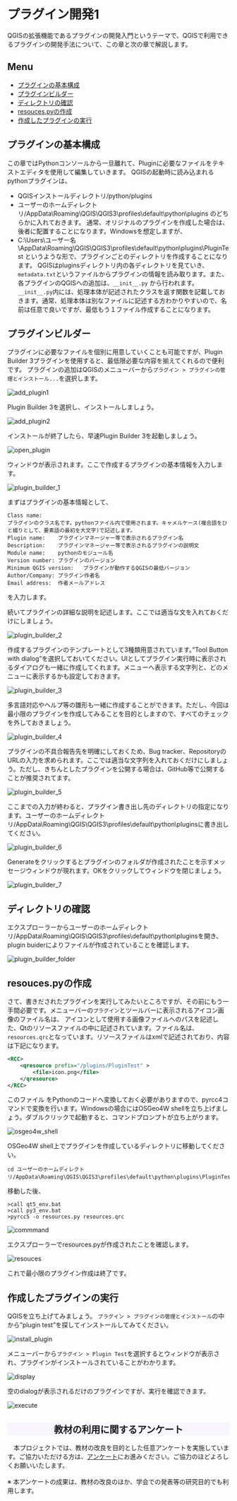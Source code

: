 # プラグイン開発1
QGISの拡張機能であるプラグインの開発入門というテーマで、QGISで利用できるプラグインの開発手法について、この章と次の章で解説します。

**Menu**
-----
- [プラグインの基本構成](#プラグインの基本構成)
- [プラグインビルダー](#プラグインビルダー)
- [ディレクトリの確認](#ディレクトリの確認)
- [resouces.pyの作成](#resouces.pyの作成)
- [作成したプラグインの実行](#作成したプラグインの実行)

## <a name="プラグインの基本構成"></a>プラグインの基本構成
この章ではPythonコンソールから一旦離れて、Pluginに必要なファイルをテキストエディタを使用して編集していきます。
QGISの起動時に読み込まれるpythonプラグインは、
- QGISインストールディレクトリ/python/plugins
- ユーザーのホームディレクトリ/AppData\Roaming\QGIS\QGIS3\profiles\default\python\plugins
のどちらかに入れておきます。
通常、オリジナルのプラグインを作成した場合は、後者に配置することになります。Windowsを想定しますが、
- C:\Users\ユーザー名\AppData\Roaming\QGIS\QGIS3\profiles\default\python\plugins\PluginTest
というような形で、プラグインごとのディレクトリを作成することになります。
QGISはpluginsディレクトリ内の各ディレクトリを見ていき、`metadata.txt`というファイルからプラグインの情報を読み取ります。また、各プラグインのQGISへの追加は、`__init__.py`
から行われます。`__init__.py`内には、処理本体が記述されたクラスを返す関数を記載しておきます。通常、処理本体は別なファイルに記述する方わかりやすいので、名前は任意で良いですが、最低もう１ファイル作成することになります。

## <a name="プラグインビルダー"></a>プラグインビルダー
プラグインに必要なファイルを個別に用意していくことも可能ですが、Plugin Builder 3プラグインを使用すると、最低限必要な内容を揃えてくれるので便利です。
プラグインの追加はQGISのメニューバーから`プラグイン > プラグインの管理とインストール...`を選択します。

![add_plugin1](./pic/10pic-1.png)

Plugin Builder 3を選択し、インストールしましょう。

![add_plugin2](./pic/10pic-2.png)

インストールが終了したら、早速Plugin Builder 3を起動しましょう。

![open_plugin](./pic/10pic-3.png)

ウィンドウが表示されます。ここで作成するプラグインの基本情報を入力します。

![plugin_builder_1](./pic/10pic-4.png)

まずはプラグインの基本情報として、

    Class name:
    プラグインのクラス名です。pythonファイル内で使用されます。キャメルケース(複合語をひと綴りとして、要素語の最初を大文字)で記述します。
    Plugin name:    プラグインマネージャー等で表示されるプラグイン名
    Description:    プラグインマネージャー等で表示されるプラグインの説明文
    Module name:    pythonのモジュール名
    Version number: プラグインのバージョン
    Minimum QGIS version:   プラグインが動作するQGISの最低バージョン
    Author/Company: プラグイン作者名
    Email address:  作者メールアドレス

を入力します。


続いてプラグインの詳細な説明を記述します。ここでは適当な文を入れておくだけにしましょう。

![plugin_builder_2](./pic/10pic-5.png)


作成するプラグインのテンプレートとして3種類用意されています。”Tool Button with dialog”を選択しておいてください。UIとしてプラグイン実行時に表示されるダイアログも一緒に作成してくれます。メニューへ表示する文字列と、どのメニューに表示するかも設定しておきます。

![plugin_builder_3](./pic/10pic-6.png)



多言語対応やヘルプ等の雛形も一緒に作成することができます。ただし、今回は最小限のプラグインを作成してみることを目的としますので、すべてのチェックを外しておきましょう。

![plugin_builder_4](./pic/10pic-7.png)

 プラグインの不具合報告先を明確にしておくため、Bug tracker、RepositoryのURLの入力を求められます。ここでは適当な文字列を入れておくだけにしましょう。ただし、きちんとしたプラグインを公開する場合は、GitHub等で公開することが推奨されてます。

![plugin_builder_5](./pic/10pic-8.png)

ここまでの入力が終わると、プラグイン書き出し先のディレクトリの指定になります。ユーザーのホームディレクトリ/AppData\Roaming\QGIS\QGIS3\profiles\default\python\pluginsに書き出してください。

![plugin_builder_6](./pic/10pic-9.png)


Generateをクリックするとプラグインのフォルダが作成されたことを示すメッセージウィンドウが現れます。OKをクリックしてウィンドウを閉じましょう。

![plugin_builder_7](./pic/10pic-10.png)


## <a name="ディレクトリの確認"></a>ディレクトリの確認
エクスプローラーからユーザーのホームディレクトリ/AppData\Roaming\QGIS\QGIS3\profiles\default\python\pluginsを開き、plugin buiderによりファイルが作成されていることを確認します。

![plugin_builder_folder](./pic/10pic-11.png)


## <a name="resouces.pyの作成"></a>resouces.pyの作成
さて、書きだされたプラグインを実行してみたいところですが、その前にもう一手間必要です。メニューバーの`プラグイン`とツールバーに表示されるアイコン画像のファイル名は、 アイコンとして使用する画像ファイルへのパスを記述した、Qtのリソースファイルの中に記述されています。ファイル名は、`resources.qrc`となっています。リソースファイルはxmlで記述されており、内容は下記になります。

```XML
<RCC>
    <qresource prefix="/plugins/PluginTest" >
        <file>icon.png</file>
    </qresource>
</RCC>
```

このファイル をPythonのコードへ変換しておく必要がありますので、pyrcc4コマンドで変換を行います。Windowsの場合にはOSGeo4W shellを立ち上げましょう。ダブルクリックで起動すると、コマンドプロンプトが立ち上がります。

![osgeo4w_shell](./pic/10pic-12.png)

OSGeo4W shell上でプラグインを作成しているディレクトリに移動してください。

```
cd ユーザーのホームディレクトリ/AppData\Roaming\QGIS\QGIS3\profiles\default\python\plugins\PluginTest`
```

移動した後、

```
>call qt5_env.bat
>call py3_env.bat
>pyrcc5 -o resources.py resources.qrc
```

![commmand](./pic/10pic-13.png)

エクスプローラーでresources.pyが作成されたことを確認します。

![resouces](./pic/10pic-14.png)

これで最小限のプラグイン作成は終了です。


## <a name="作成下プラグインの実行"></a>作成したプラグインの実行
QGISを立ち上げてみましょう。
`プラグイン > プラグインの管理とインストール`の中から”plugin test”を探してインストールしてみてください。

![install_plugin](./pic/10pic-15.png)

メニューバーから`プラグイン > Plugin Test`を選択するとウィンドウが表示され、プラグインがインストールされていることがわかります。

![display](./pic/10pic-16.png)

空のdialogが表示されるだけのプラグインですが、実行を確認できます。

![execute](./pic/10pic-17.png)

<h2 style="background-color:#F8F5FD;text-align:center;">教材の利用に関するアンケート</h2>　本プロジェクトでは、教材の改良を目的とした任意アンケートを実施しています。ご協力いただける方は、<a href="https://docs.google.com/forms/d/1r8RTFK3CPo4xNM6SdOEsAtdA0CrChD6KPVVU9kRxWRs/">アンケート</a>にお進みください。ご協力のほどよろしくお願いいたします。<br><br>※ 本アンケートの成果は、教材の改良のほか、学会での発表等の研究目的でも利用します。

